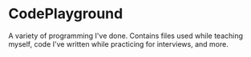 # CodePlayground
A variety of programming I've done. Contains files used while teaching myself, code I've written while practicing for interviews, and more. 
